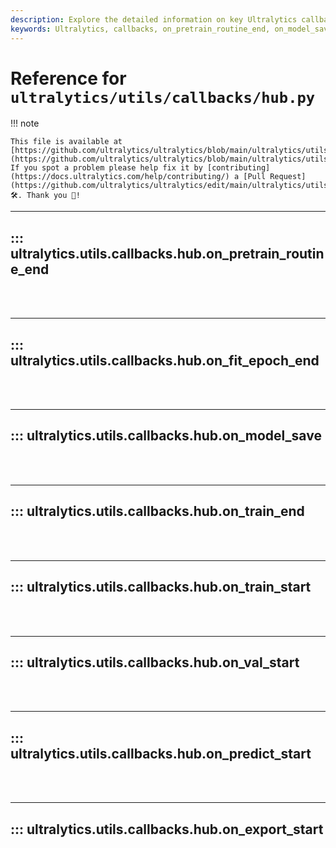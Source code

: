 ```yaml
---
description: Explore the detailed information on key Ultralytics callbacks such as on_pretrain_routine_end, on_model_save, on_train_start, and on_predict_start.
keywords: Ultralytics, callbacks, on_pretrain_routine_end, on_model_save, on_train_start, on_predict_start, hub, training
---
```


# Reference for `ultralytics/utils/callbacks/hub.py`

!!! note

    This file is available at [https://github.com/ultralytics/ultralytics/blob/main/ultralytics/utils/callbacks/hub.py](https://github.com/ultralytics/ultralytics/blob/main/ultralytics/utils/callbacks/hub.py). If you spot a problem please help fix it by [contributing](https://docs.ultralytics.com/help/contributing/) a [Pull Request](https://github.com/ultralytics/ultralytics/edit/main/ultralytics/utils/callbacks/hub.py) 🛠️. Thank you 🙏!

---
## ::: ultralytics.utils.callbacks.hub.on_pretrain_routine_end
<br><br>

---
## ::: ultralytics.utils.callbacks.hub.on_fit_epoch_end
<br><br>

---
## ::: ultralytics.utils.callbacks.hub.on_model_save
<br><br>

---
## ::: ultralytics.utils.callbacks.hub.on_train_end
<br><br>

---
## ::: ultralytics.utils.callbacks.hub.on_train_start
<br><br>

---
## ::: ultralytics.utils.callbacks.hub.on_val_start
<br><br>

---
## ::: ultralytics.utils.callbacks.hub.on_predict_start
<br><br>

---
## ::: ultralytics.utils.callbacks.hub.on_export_start
<br><br>
